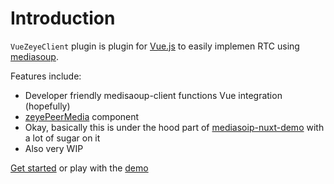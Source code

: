 # Introduction

`VueZeyeClient` plugin is plugin for [Vue.js](http://vuejs.org) to easily implemen RTC using [mediasoup](https://github.com/versatica/mediasoup).

Features include:

- Developer friendly medisaoup-client functions Vue integration (hopefully)
- [zeyePeerMedia](./zeyePeerMedia) component
- Okay, basically this is under the hood part of [mediasoip-nuxt-demo](https://github.com/stasoft91/mediasoup-nuxt-demo) with a lot of sugar on it
- Also very WIP

[Get started](./started) or play with the [demo](https://github.com/vue-zeye-client/tree/dev/demo)